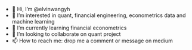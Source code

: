 - 👋 Hi, I’m @elvinwangyh
- 👀 I’m interested in quant, financial engineering, econometrics data and machine learning
- 🌱 I’m currently learning financial econometrics
- 💞️ I’m looking to collaborate on quant project
- 📫 How to reach me: drop me a comment or message on medium

